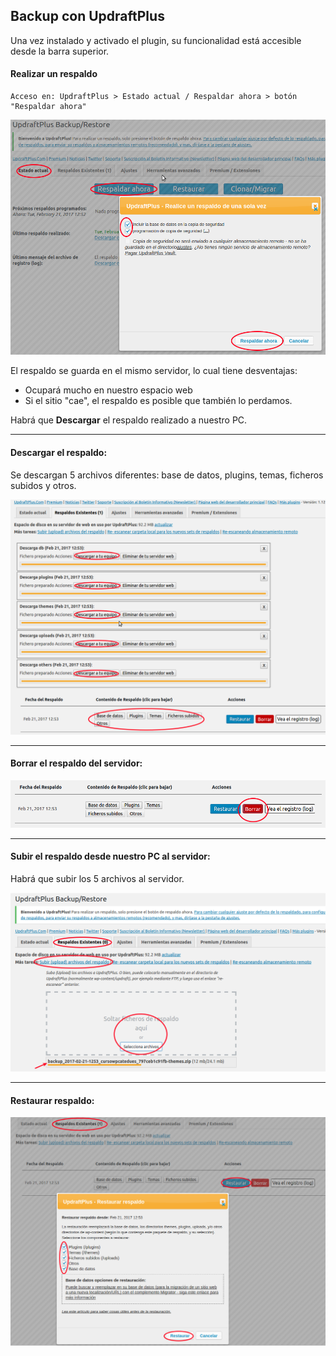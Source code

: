 ## Backup con UpdraftPlus

Una vez instalado y activado el plugin, su funcionalidad está accesible desde la barra superior.

#### Realizar un respaldo

```
Acceso en: UpdraftPlus > Estado actual / Respaldar ahora > botón "Respaldar ahora"
```

![](/assets/realizar_respaldo.png)

El respaldo se guarda en el mismo servidor, lo cual tiene desventajas:

* Ocupará mucho en nuestro espacio web
* Si el sitio "cae", el respaldo es posible que también lo perdamos.

Habrá que **Descargar** el respaldo realizado a nuestro PC.

---

#### Descargar el respaldo:

Se descargan 5 archivos diferentes: base de datos, plugins, temas, ficheros subidos y otros.

![](/assets/descargar_respaldo.png)

---

#### Borrar el respaldo del servidor:

![](/assets/borrar_respaldo.png)

---

#### Subir el respaldo desde nuestro PC al servidor:

Habrá que subir los 5 archivos al servidor.

![](/assets/subir_respaldo.png)

---

#### Restaurar respaldo:

![](/assets/restaurar_respaldo.png)

